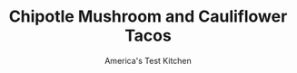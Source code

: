 ---
layout: ../../layouts/MarkdownPostLayout.astro
title: Chipotle Mushroom and Cauliflower Tacos
author: America's Test Kitchen
pubDate: 2023-03-15
description: "Warm, smoky roasted mushrooms and cauliflower; cool crema; and crunchy cabbage combine for an irresistible vegetarian taco."
image_url: https://res.cloudinary.com/hksqkdlah/image/upload/ar_1:1,c_fill,dpr_2.0,f_auto,fl_lossy.progressive.strip_profile,g_faces:auto,q_auto:low,w_344/SFS_ChipotleMushroomCauliflowerTacos-15_z6w7fg
tags: ["Main Courses","Mexican","Vegetables","Weeknight","Vegetarian"]
calories: 1905
protein: 12
carbohydrates: 58
fats: 24
fiber: 9
ingredients: ["1¼ pounds, cremini mushrooms, trimmed and quartered","1¼ pounds, cauliflower florets, cut into 1-inch pieces","¼ cup, vegetable oil","2 teaspoons, table salt, divided","¼ cup, minced canned chipotle chile in adobo sauce, divided","½ , red onion, sliced thin","½ cup, distilled white vinegar","2 tablespoons, sugar","⅔ cup, Mexican crema","3 cups thinly sliced, red cabbage","12 (6-inch), corn tortillas, warmed"]
serves: 4
time: "1 hour"
instructions: ["Adjust oven rack to lowest position and heat oven to 500 degrees. Toss mushrooms, cauliflower, oil, and 1½ teaspoons salt together on rimmed baking sheet. Roast until liquid has mostly evaporated, 23 to 25 minutes. Stir 3 tablespoons chipotle into mushroom mixture and continue to roast until lightly browned, 3 to 5 minutes longer.","Meanwhile, combine onion, vinegar, sugar, and remaining ½ teaspoon salt in large bowl. Microwave, covered, until hot, about 2 minutes. Combine crema and remaining 1 tablespoon chipotle in small bowl.","Stir cabbage into onion mixture. Divide mushroom mixture, crema, and cabbage mixture evenly among tortillas. Serve."]
nutrition: ["1437 mg Potassium, K","527 mg Phosphorus, P","192 mg Calcium, Ca","2 mg Iron, Fe","102 mg Magnesium, Mg","1225 mg Sodium, Na","3 mg Zinc, Zn","24 g Total lipid (fat)","7 mg Niacin","12 g Fatty acids, total monounsaturated","3 g Fatty acids, total polyunsaturated","113 mg Vitamin C, total ascorbic acid","19 mg Cholesterol","5 g Fatty acids, total saturated","9 g Fiber, total dietary","136 µg Folate, food","16 g Sugars, total","48 µg Vitamin K (phylloquinone)","426 g Water","58 g Carbohydrate, by difference","136 µg Folate, DFE","12 g Protein","3 mg Vitamin E (alpha-tocopherol)","155 µg Vitamin A, RAE","476 kcal Energy","6 g Sugars, added","1905 calories"]
notes: "Garnish with fresh cilantro leaves and serve with lime wedges, if desired."
---